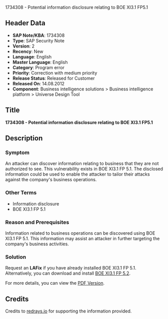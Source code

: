 1734308 - Potential information disclosure relating to BOE XI3.1 FP5.1

## Header Data

- **SAP Note/KBA**: 1734308
- **Type**: SAP Security Note
- **Version**: 2
- **Recency**: New
- **Language**: English
- **Master Language**: English
- **Category**: Program error
- **Priority**: Correction with medium priority
- **Release Status**: Released for Customer
- **Released On**: 14.08.2012
- **Component**: Business intelligence solutions > Business intelligence platform > Universe Design Tool

## Title

**1734308 - Potential information disclosure relating to BOE XI3.1 FP5.1**

## Description

### Symptom

An attacker can discover information relating to business that they are not authorized to see. This vulnerability exists in BOE XI3.1 FP 5.1. The disclosed information could be used to enable the attacker to tailor their attacks against the company's business operations.

### Other Terms

- Information disclosure
- BOE XI3.1 FP 5.1

### Reason and Prerequisites

Information related to business operations can be discovered using BOE XI3.1 FP 5.1. This information may assist an attacker in further targeting the company's business activities.

### Solution

Request an **LAFix** if you have already installed BOE XI3.1 FP 5.1. Alternatively, you can download and install [BOE XI3.1 FP 5.2](https://notesdownloads.sap.com/note/0040000017460472017).

For more details, you can view the [PDF Version](https://userapps.support.sap.com/sap/support/sfm/notes/print/0001734308?language=en-US&token=FEBCD8F24B0A0E1F2B1736D89C9E9979).

## Credits

Credits to [redrays.io](https://redrays.io) for supporting the information provided.